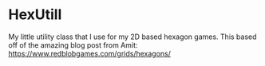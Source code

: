 # HexUtill

My little utility class that I use for my 2D based hexagon games. This based off of the amazing blog post from Amit: https://www.redblobgames.com/grids/hexagons/
